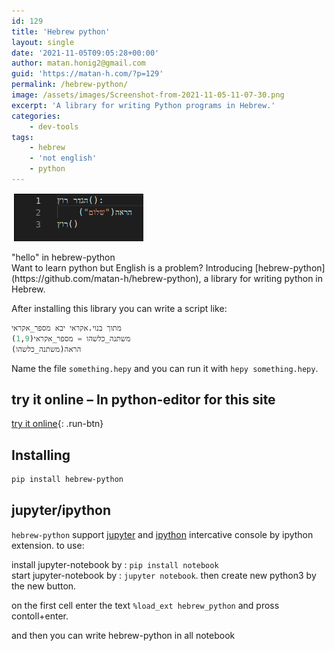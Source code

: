 ```yaml
---
id: 129
title: 'Hebrew python'
layout: single
date: '2021-11-05T09:05:28+00:00'
author: matan.honig2@gmail.com
guid: 'https://matan-h.com/?p=129'
permalink: /hebrew-python/
image: /assets/images/Screenshot-from-2021-11-05-11-07-30.png
excerpt: 'A library for writing Python programs in Hebrew.'
categories:
    - dev-tools
tags:
    - hebrew
    - 'not english'
    - python
---
```


!["hello" in hebrew-python](/assets/images/Screenshot-from-2021-11-05-11-07-30.png)
<figcaption class='caption-center'>"hello" in hebrew-python</figcaption>
Want to learn python but English is a problem? Introducing [hebrew-python](https://github.com/matan-h/hebrew-python), a library for writing python in Hebrew.

After installing this library you can write a script like:

```python
מתוך בנוי.אקראי יבא מספר_אקראי
משתנה_כלשהו = מספר_אקראי(1,9)
הראה(משתנה_כלשהו)
```

Name the file `something.hepy` and you can run it with `hepy something.hepy`.

## try it online – In python-editor for this site

[try it online](/python-editor?hebrew_mode=1&code=%22%22%22%0AThe%20equal%20code%20section%20(roughly)%20in%20English%3A%0A%0Aimport%20hepy.random%20as%20random%3A%0Aprint(%22hello%20world%22)%0Aprint(%22Number%20between%201%20and%20100%3A%22)%3A%0Aprint(random.random_number(1%2C100))%0A%22%22%22%0A%0A%D7%99%D7%91%D7%90%20%D7%91%D7%A0%D7%95%D7%99.%D7%90%D7%A7%D7%A8%D7%90%D7%99%20%D7%91%D7%AA%D7%95%D7%A8%20%D7%90%D7%A7%D7%A8%D7%90%D7%99%0A%0A%D7%94%D7%A8%D7%90%D7%94(%22%D7%A9%D7%9C%D7%95%D7%9D%20%D7%A2%D7%95%D7%9C%D7%9D%22)%0A%D7%94%D7%A8%D7%90%D7%94(%22%D7%9E%D7%A1%D7%A4%D7%A8%20%D7%91%D7%99%D7%9F%201%20%D7%9C%20100%22)%0A%D7%94%D7%A8%D7%90%D7%94(%D7%90%D7%A7%D7%A8%D7%90%D7%99.%D7%9E%D7%A1%D7%A4%D7%A8_%D7%90%D7%A7%D7%A8%D7%90%D7%99(1%2C100))%0A%0A){: .run-btn}

## Installing
```bash
pip install hebrew-python
```

## jupyter/ipython

`hebrew-python` support [jupyter](https://jupyter.org/) and [ipython](https://ipython.org/) intercative console by ipython extension. to use:

install jupyter-notebook by : `pip install notebook`  
start jupyter-notebook by : `jupyter notebook`. then create new python3 by the new button.

on the first cell enter the text `%load_ext hebrew_python` and pross contoll+enter.

and then you can write hebrew-python in all notebook